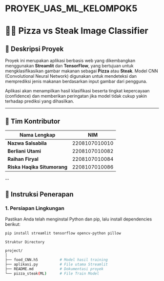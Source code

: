 ﻿# PROYEK_UAS_ML_KELOMPOK5
# 🍕🥩 Pizza vs Steak Image Classifier

## 📌 Deskripsi Proyek
Proyek ini merupakan aplikasi berbasis web yang dikembangkan menggunakan **Streamlit** dan **TensorFlow**, yang bertujuan untuk mengklasifikasikan gambar makanan sebagai **Pizza** atau **Steak**. Model CNN (Convolutional Neural Network) digunakan untuk mendeteksi dan memprediksi jenis makanan berdasarkan input gambar dari pengguna.

Aplikasi akan menampilkan hasil klasifikasi beserta tingkat kepercayaan (confidence) dan memberikan peringatan jika model tidak cukup yakin terhadap prediksi yang dihasilkan.

---

## 👥 Tim Kontributor

| Nama Lengkap                 | NIM             |
|-----------------------------|------------------|
| **Nazwa Salsabila**         | 2208107010010    |
| **Berliani Utami**          | 2208107010082    |
| **Raihan Firyal**           | 2208107010084    |
| **Riska Haqika Situmorang** | 2208107010086    |

--


## 🚀 Instruksi Penerapan

### 1. Persiapan Lingkungan
Pastikan Anda telah menginstal Python dan pip, lalu install dependencies berikut:

```bash
pip install streamlit tensorflow opencv-python pillow

Struktur Directory

project/
│
├── food_CNN.h5          # Model hasil training
├── aplikasi.py          # File utama Streamlit
├── README.md            # Dokumentasi proyek
└── pizza_steak(ML)      # File Train Model

